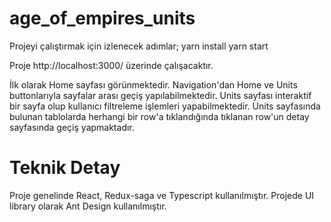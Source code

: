 # age_of_empires_units

Projeyi çalıştırmak için izlenecek adımlar;
yarn install 
yarn start

Proje http://localhost:3000/ üzerinde çalışacaktır.

İlk olarak Home sayfası görünmektedir. Navigation'dan Home ve Units buttonlarıyla sayfalar arası geçiş
yapılabilmektedir. Units sayfası interaktif bir sayfa olup kullanıcı filtreleme işlemleri yapabilmektedir.
Units sayfasında bulunan tablolarda herhangi bir row'a tıklandığında tıklanan row'un detay sayfasında geçiş yapmaktadır.

# Teknik Detay

Proje genelinde React, Redux-saga ve Typescript kullanılmıştır.
Projede UI library olarak Ant Design kullanılmıştır.

